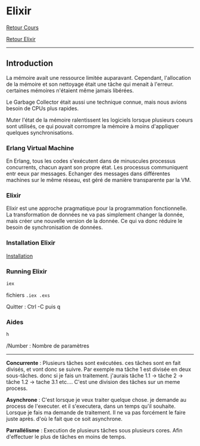 # Elixir

[Retour Cours](https://mcheungsen.github.io/cours/ "Licence 3")

[Retour Elixir](index.md)

---

## Introduction

La mémoire avait une ressource limitée auparavant. Cependant, l'allocation de la mémoire et son nettoyage était une tâche qui menait à l'erreur. certaines mémoires n'étaient même jamais libérées.

Le Garbage Collector était aussi une technique connue, mais nous avions besoin de CPUs plus rapides.

Muter l'état de la mémoire ralentissent les logiciels lorsque plusieurs coeurs sont utilisés, ce qui pouvait corrompre la mémoire à moins d'appliquer quelques synchronisations.

### Erlang Virtual Machine
En Erlang, tous les codes s'exécutent dans de minuscules processus concurrents, chacun ayant son propre état. Les processus communiquent entr eeux par messages. Echanger des messages dans différentes machines sur le même réseau, est géré de manière transparente par la VM.

### Elixir
Elixir est une approche pragmatique pour la programmation fonctionnelle. La transformation de données ne va pas simplement changer la donnée, mais créer une nouvelle version de la donnée. Ce qui va donc réduire le besoin de synchronisation de données.


### Installation Elixir
[Installation](https://elixir-lang.org/install.html)

### Running Elixir
```elixir
iex
```

fichiers `.iex .exs`

Quitter : Ctrl -C puis q

### Aides
```elixir
h
```
/Number : Nombre de paramètres

----

**Concurrente** : Plusieurs tâches sont exécutées. ces tâches sont en fait divisés, et vont donc se suivre. Par exemple ma tâche 1 est divisée en deux sous-tâches. donc si je fais un traitement. j'aurais 
tâche 1.1 -> tâche 2 -> tâche 1.2 -> tache 3.1 etc.... C'est une division des tâches sur un meme process.

**Asynchrone** : C'est lorsque je veux traiter quelque chose. je demande au process de l'executer. et il s'executera, dans un temps qu'il souhaite. Lorsque je fais ma demande de traitement. Il ne va pas forcément le faire juste après. d'où le fait que ce soit asynchrone.

**Parrallélisme** : Execution de plusieurs tâches sous plusieurs cores. Afin d'effectuer le plus de tâches en moins de temps.
